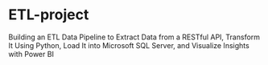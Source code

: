 # ETL-project
Building an ETL Data Pipeline to Extract Data from a RESTful API, Transform It Using Python, Load It into Microsoft SQL Server, and Visualize Insights with Power BI
